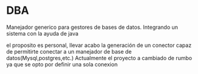 # DBA
Manejador generico para gestores de bases de datos. Integrando un sistema con la ayuda de java

el proposito es personal, llevar acabo la generación de un conector capaz de permitirte conectar a un manejador
de base de datos(Mysql,postgres,etc.) 
Actualmente el proyecto a cambiado de rumbo ya que se opto por definir una sola conexion 
